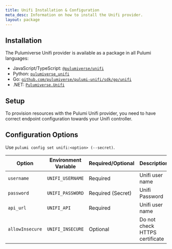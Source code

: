 ```yaml
---
title: Unifi Installation & Configuration
meta_desc: Information on how to install the Unifi provider.
layout: package
---
```


## Installation

The Pulumiverse Unifi provider is available as a package in all Pulumi languages:

* JavaScript/TypeScript: [`@pulumiverse/unifi`](https://www.npmjs.com/package/@pulumiverse/unifi)
* Python: [`pulumiverse_unifi`](https://pypi.org/project/pulumiverse-unifi/)
* Go: [`github.com/pulumiverse/pulumi-unifi/sdk/go/unifi`](https://pkg.go.dev/github.com/pulumiverse/pulumi-unifi/sdk)
* .NET: [`Pulumiverse.Unifi`](https://www.nuget.org/packages/Pulumiverse.Unifi)

## Setup

To provision resources with the Pulumi Unifi provider, you need to have correct endpoint configuration towards your Unifi controller.

## Configuration Options

Use `pulumi config set unifi:<option> (--secret)`.

| Option | Environment Variable | Required/Optional | Description | 
|-----|------|------|----|
| `username`| `UNIFI_USERNAME` | Required | Unifi user name |
| `password`| `UNIFI_PASSWORD` | Required (Secret) | Unifi Password |
| `api_url` | `UNIFI_API` | Required | Unifi user name |
| `allowInsecure` | `UNIFI_INSECURE` | Optional | Do not check HTTPS certificate |

